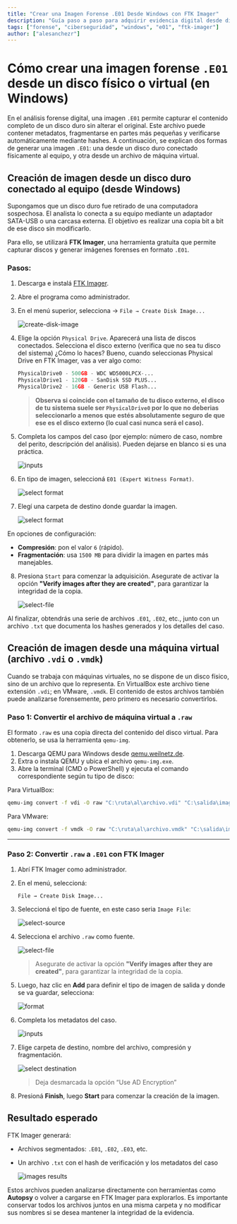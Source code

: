 ```yaml
---
title: "Crear una Imagen Forense .E01 Desde Windows con FTK Imager"
description: "Guía paso a paso para adquirir evidencia digital desde discos físicos o virtuales usando FTK Imager en sistemas Windows."
tags: ["forense", "ciberseguridad", "windows", "e01", "ftk-imager"]
author: ["alesanchezr"]
---
```


# Cómo crear una imagen forense `.E01` desde un disco físico o virtual (en Windows)

En el análisis forense digital, una imagen `.E01` permite capturar el contenido completo de un disco duro sin alterar el original. Este archivo puede contener metadatos, fragmentarse en partes más pequeñas y verificarse automáticamente mediante hashes. A continuación, se explican dos formas de generar una imagen `.E01`: una desde un disco duro conectado físicamente al equipo, y otra desde un archivo de máquina virtual.


## Creación de imagen desde un disco duro conectado al equipo (desde Windows)

Supongamos que un disco duro fue retirado de una computadora sospechosa. El analista lo conecta a su equipo mediante un adaptador SATA-USB o una carcasa externa. El objetivo es realizar una copia bit a bit de ese disco sin modificarlo.

Para ello, se utilizará **FTK Imager**, una herramienta gratuita que permite capturar discos y generar imágenes forenses en formato `.E01`.

### Pasos:

1. Descarga e instalá [FTK Imager](https://www.exterro.com/ftk-imager).
2. Abre el programa como administrador.
3. En el menú superior, selecciona -> `File → Create Disk Image...`

    ![create-disk-image](https://github.com/rosinni/cybersecurity-syllabus/blob/main/assets/15-fundamentals-of-digital-forensics/create-disk-image.png?raw=true)

4. Elige la opción `Physical Drive`. Aparecerá una lista de discos conectados. Selecciona el disco externo (verifica que no sea tu disco del sistema) ¿Cómo lo haces? Bueno, cuando seleccionas Physical Drive en FTK Imager, vas a ver algo como:

    ```python
    PhysicalDrive0 - 500GB - WDC WD5000LPCX-...
    PhysicalDrive1 - 120GB - SanDisk SSD PLUS...
    PhysicalDrive2 - 16GB - Generic USB Flash...
    ```

    > **Observa si coincide con el tamaño de tu disco externo, el disco de tu sistema suele ser `PhysicalDrive0` por lo que no deberias seleccionarlo a menos que estés absolutamente seguro de que ese es el disco externo (lo cual casi nunca será el caso).**

5. Completa los campos del caso (por ejemplo: número de caso, nombre del perito, descripción del análisis). Pueden dejarse en blanco si es una práctica.

    ![inputs](https://github.com/rosinni/cybersecurity-syllabus/blob/main/assets/15-fundamentals-of-digital-forensics/cases-inputs.png?raw=true)

6. En tipo de imagen, seleccioná `E01 (Expert Witness Format)`.

    ![select format](https://github.com/rosinni/cybersecurity-syllabus/blob/main/assets/15-fundamentals-of-digital-forensics/format-selection.png?raw=true)

7. Elegí una carpeta de destino donde guardar la imagen.

    ![select format](https://github.com/rosinni/cybersecurity-syllabus/blob/main/assets/15-fundamentals-of-digital-forensics/select-img-destination.png?raw=true)

En opciones de configuración:
   - **Compresión**: pon el valor `6` (rápido).
   - **Fragmentación**: usa `1500 MB` para dividir la imagen en partes más manejables.



8. Presiona `Start` para comenzar la adquisición. Asegurate de activar la opción **"Verify images after they are created"**, para garantizar la integridad de la copia.

    ![select-file](https://github.com/rosinni/cybersecurity-syllabus/blob/main/assets/15-fundamentals-of-digital-forensics/start-img.png?raw=true)




Al finalizar, obtendrás una serie de archivos `.E01`, `.E02`, etc., junto con un archivo `.txt` que documenta los hashes generados y los detalles del caso.


## Creación de imagen desde una máquina virtual (archivo `.vdi` o `.vmdk`)

Cuando se trabaja con máquinas virtuales, no se dispone de un disco físico, sino de un archivo que lo representa. En VirtualBox este archivo tiene extensión `.vdi`; en VMware, `.vmdk`. El contenido de estos archivos también puede analizarse forensemente, pero primero es necesario convertirlos.

### Paso 1: Convertir el archivo de máquina virtual a `.raw`

El formato `.raw` es una copia directa del contenido del disco virtual. Para obtenerlo, se usa la herramienta `qemu-img`.

1. Descarga QEMU para Windows desde [qemu.weilnetz.de](https://qemu.weilnetz.de/w64/).
2. Extra o instala QEMU y ubica el archivo `qemu-img.exe`.
3. Abre la terminal (CMD o PowerShell) y ejecuta el comando correspondiente según tu tipo de disco:

Para VirtualBox:
```bash
qemu-img convert -f vdi -O raw "C:\ruta\al\archivo.vdi" "C:\salida\imagen.raw"
```

Para VMware:
```bash
qemu-img convert -f vmdk -O raw "C:\ruta\al\archivo.vmdk" "C:\salida\imagen.raw"
```

---

### Paso 2: Convertir `.raw` a `.E01` con FTK Imager

1. Abrí FTK Imager como administrador.
2. En el menú, seleccioná:

   `File → Create Disk Image...`

3. Seleccioná el tipo de fuente, en este caso seria `Image File`:

   ![select-source](https://github.com/rosinni/cybersecurity-syllabus/blob/main/assets/15-fundamentals-of-digital-forensics/select-source.png?raw=true)

4. Selecciona el archivo `.raw` como fuente.
    
    ![select-file](https://github.com/rosinni/cybersecurity-syllabus/blob/main/assets/15-fundamentals-of-digital-forensics/start-img.png?raw=true)

    > Asegurate de activar la opción **"Verify images after they are created"**, para garantizar la integridad de la copia.

5. Luego, haz clic en **Add** para definir el tipo de imagen de salida y donde se va guardar, selecciona:

    ![format](https://github.com/rosinni/cybersecurity-syllabus/blob/main/assets/15-fundamentals-of-digital-forensics/format-selection.png?raw=true)

6. Completa los metadatos del caso.

    ![inputs](https://github.com/rosinni/cybersecurity-syllabus/blob/main/assets/15-fundamentals-of-digital-forensics/cases-inputs.png?raw=true)

7. Elige carpeta de destino, nombre del archivo, compresión y fragmentación.

    ![select destination](https://github.com/rosinni/cybersecurity-syllabus/blob/main/assets/15-fundamentals-of-digital-forensics/select-img-destination.png?raw=true)

    > Deja desmarcada la opción “Use AD Encryption”

8. Presioná **Finish**, luego **Start** para comenzar la creación de la imagen.



## Resultado esperado

FTK Imager generará:

- Archivos segmentados: `.E01`, `.E02`, `.E03`, etc.
- Un archivo `.txt` con el hash de verificación y los metadatos del caso

    ![images results](https://github.com/rosinni/cybersecurity-syllabus/blob/main/assets/15-fundamentals-of-digital-forensics/results-e01.png?raw=true)


Estos archivos pueden analizarse directamente con herramientas como **Autopsy** o volver a cargarse en FTK Imager para explorarlos. Es importante conservar todos los archivos juntos en una misma carpeta y no modificar sus nombres si se desea mantener la integridad de la evidencia.
